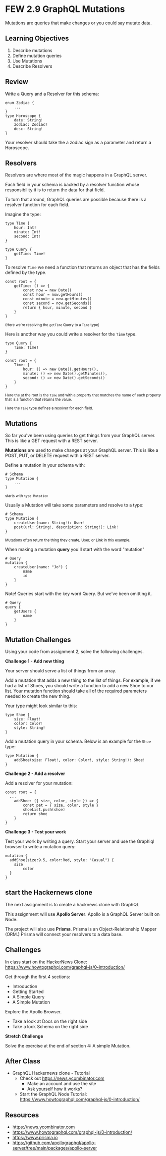 # FEW 2.9 GraphQL Mutations 

Mutations are queries that make changes or you could say mutate data. 

<!-- > -->

## Learning Objectives

1. Describe mutations
1. Define mutation queries 
1. Use Mutations 
1. Describe Resolvers

<!-- > -->

## Review

Write a Query and a Resolver for this schema: 

```JS
enum Zodiac {
	...
}
type Horoscope {
	date: String! 
	zodiac: Zodiac!
	desc: String!
}
```

Your resolver should take the a zodiac sign as a parameter and return a Horoscope.

<!-- > -->

## Resolvers 

Resolvers are where most of the magic happens in a GraphQL server. 

<!-- > -->

Each field in your schema is backed by a resolver function whose responsibility it is to return the data for that field. 

<!-- > -->

To turn that around, GraphQL queries are possible because there is a resolver function for each field. 

<!-- > -->

Imagine the type: 

```JS
type Time {
	hour: Int!
	minute: Int!
	second: Int!
}

type Query {
	getTime: Time!
}
```

<!-- > -->

To resolve `Time` we need a function that returns an object that has the fields defined by the type. 

```JS
const root = {
	getTime: () => {
		const now = new Date()
		const hour = now.getHours()
		const minute = now.getMinutes()
		const second = now.getSeconds()
		return { hour, minute, second }
	}
}
```

<small>(Here we're resolving the `getTime` Query to a `Time` type)</small>

<!-- > -->

Here is another way you could write a resolver for the `Time` type. 

```JS
type Query {
	Time: Time!
}
```

```JS
const root = {
	Time: {
		hour: () => new Date().getHours(),
		minute: () => new Date().getMinutes(),
		second: () => new Date().getSeconds()
	}
}
```

<small>Here the at the root is the `Time` and with a property that matches the name of each property that is a function that returns the value.</small>

<small>Here the `Time` type defines a resolver for each field.</small>

<!-- > -->

## Mutations

<!-- > -->

So far you've been using queries to get things from your GraphQL server. This is like a GET request with a REST server. 

**Mutations** are used to make changes at your GraphQL server. This is like a POST, PUT, or DELETE request with a REST server. 

<!-- > -->

Define a mutation in your schema with: 

```JS
# Schema
type Mutation {
	...
}
```

<small>starts with `type Mutation`</small>

<!-- > -->

Usually a Mutation will take some parameters and resolve to a type: 

```JS
# Schema
type Mutation {
	createUser(name: String!): User!
	post(url: String!, description: String!): Link!
}
```

<small>Mutations often return the thing they create, User, or Link in this example.</small>

<!-- > -->

When making a mutation **query** you'll start with the word "mutation"

```JS
# Query 
mutation {
	createUser(name: "Jo") {
		name
		id
	}
}
```

<!-- > -->

Note! Queries start with the key word Query. But we've been omitting it. 

```JS
# Query
query {
	getUsers {
		name
	}
}
```

<!-- > -->

## Mutation Challenges 

<!-- > -->

Using your code from assignment 2, solve the following challenges. 

<!-- > -->

**Challenge 1 - Add new thing**

Your server should serve a list of things from an array.

Add a mutation that adds a new thing to the list of things. For example, if we had a list of Shoes, you should write a function to add a new Shoe to our list. Your mutation function should take all of the required parameters needed to create the new thing. 

<!-- > -->

Your type might look similar to this:

```JS
type Shoe {
	size: Float!
	color: Color!
	style: String!
}
```

<!-- > -->

Add a mutation query in your schema. Below is an example for the `Shoe` type: 

```JS
type Mutation {
	addShoe(size: Float!, color: Color!, style: String!): Shoe!
}
```

<!-- > -->

**Challenge 2 - Add a resolver**

Add a resolver for your mutation:

```JS
const root = {
  ...
	addShoe: ({ size, color, style }) => {
		const pet = { size, color, style }
		shoeList.push(shoe)
		return shoe
	}
}
```

<!-- > -->

**Challenge 3 - Test your work**

Test your work by writing a query. Start your server and use the Graphiql browser to write a mutation query: 

```JS
mutation {
  addShoe(size:9.5, color:Red, style: "Casual") {
    size
		color
  }
}
```

<!-- > -->

## start the Hackernews clone

<!-- > -->

The next assignment is to create a hacknews clone with GraphQL 

<!-- > -->

This assignment will use **Apollo Server**. Apollo is a GraphQL Server built on Node.

<!-- > -->

The project will also use **Prisma**. Prisma is an Object-Relationship Mapper (ORM.) Prisma will connect your resolvers to a data base. 

<!-- > -->

## Challenges

<!-- > -->

In class start on the HackerNews Clone: https://www.howtographql.com/graphql-js/0-introduction/

<!-- > -->

Get through the first 4 sections: 

- Introduction
- Getting Started 
- A Simple Query
- A Simple Mutation 

<!-- > -->

Explore the Apollo Browser. 

- Take a look at Docs on the right side
- Take a look Schema on the right side

<!-- > -->

**Stretch Challenge**

Solve the exercise at the end of section 4: A simple Mutation.

<!-- > -->

## After Class 

- GraphQL Hackernews clone - Tutorial
	- Check out https://news.ycombinator.com	
		- Make an account and use the site
		- Ask yourself how it works? 
	- Start the GraphQL Node Tutorial: https://www.howtographql.com/graphql-js/0-introduction/

<!-- > -->

## Resources

- https://news.ycombinator.com
- https://www.howtographql.com/graphql-js/0-introduction/
- https://www.prisma.io
- https://github.com/apollographql/apollo-server/tree/main/packages/apollo-server

